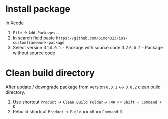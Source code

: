 # Install package

In Xcode
1. `File` -> `Add Packages...`
2. In search field paste `https://github.com/Simon323/ios-customframework-package`
3. Select version
3.1 `0.0.1` - Package with source code
3.2 `0.0.2` - Package without source code

# Clean build directory

After update / downgrade package from version `0.0.1` <-> `0.0.2` clean build directory.
1. Use shortcut `Product` -> `Clean Build Folder`-> `⇧⌘K` == `Shift + Command + K`
2. Rebuild shortcut `Product` -> `Build` ==  `⌘B` == `Command B`